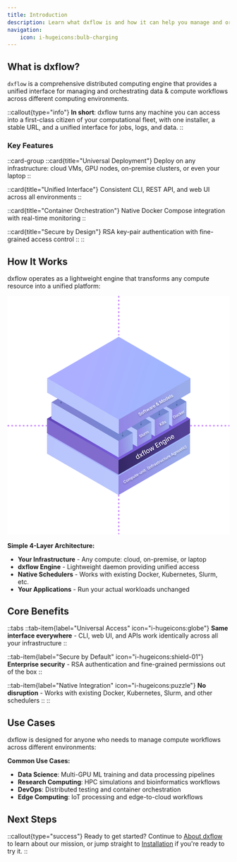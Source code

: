 ```yaml
---
title: Introduction
description: Learn what dxflow is and how it can help you manage and orchestrate your data & compute workflows across different computing environments
navigation:
    icon: i-hugeicons:bulb-charging
---
```


## What is dxflow?

`dxflow` is a comprehensive distributed computing engine that provides a unified interface for managing and orchestrating data & compute workflows across different computing environments.

::callout{type="info"}
**In short**: dxflow turns any machine you can access into a first-class citizen of your computational fleet, with one installer, a stable URL, and a unified interface for jobs, logs, and data.
::

### Key Features

::card-group
  ::card{title="Universal Deployment"}
  Deploy on any infrastructure: cloud VMs, GPU nodes, on-premise clusters, or even your laptop
  ::

  ::card{title="Unified Interface"}
  Consistent CLI, REST API, and web UI across all environments
  ::

  ::card{title="Container Orchestration"}
  Native Docker Compose integration with real-time monitoring
  ::

  ::card{title="Secure by Design"}
  RSA key-pair authentication with fine-grained access control
  ::
::

## How It Works

dxflow operates as a lightweight engine that transforms any compute resource into a unified platform:

![dxflow Layers](/assets/dxflow_layers.svg)

**Simple 4-Layer Architecture:**
- **Your Infrastructure** - Any compute: cloud, on-premise, or laptop
- **dxflow Engine** - Lightweight daemon providing unified access
- **Native Schedulers** - Works with existing Docker, Kubernetes, Slurm, etc.
- **Your Applications** - Run your actual workloads unchanged

## Core Benefits

::tabs
  ::tab-item{label="Universal Access" icon="i-hugeicons:globe"}
  **Same interface everywhere** - CLI, web UI, and APIs work identically across all your infrastructure
  ::

  ::tab-item{label="Secure by Default" icon="i-hugeicons:shield-01"}
  **Enterprise security** - RSA authentication and fine-grained permissions out of the box
  ::

  ::tab-item{label="Native Integration" icon="i-hugeicons:puzzle"}
  **No disruption** - Works with existing Docker, Kubernetes, Slurm, and other schedulers
  ::
::

## Use Cases

dxflow is designed for anyone who needs to manage compute workflows across different environments:

**Common Use Cases:**
- **Data Science**: Multi-GPU ML training and data processing pipelines
- **Research Computing**: HPC simulations and bioinformatics workflows
- **DevOps**: Distributed testing and container orchestration
- **Edge Computing**: IoT processing and edge-to-cloud workflows

## Next Steps

::callout{type="success"}
Ready to get started? Continue to [About dxflow](/docs/getting-started/about) to learn about our mission, or jump straight to [Installation](/docs/getting-started/installation) if you're ready to try it.
::
